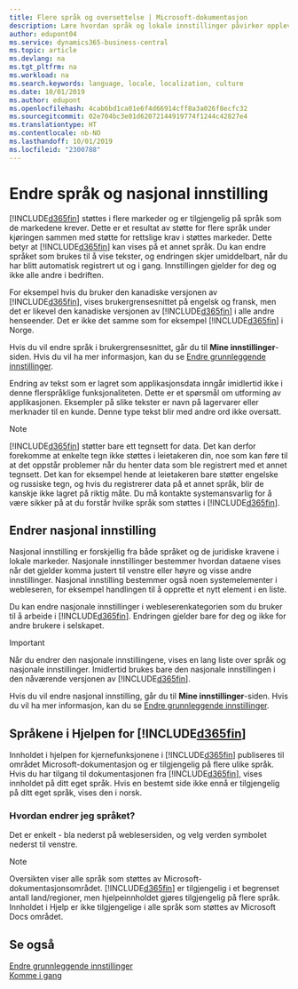 ```yaml
---
title: Flere språk og oversettelse | Microsoft-dokumentasjon
description: Lære hvordan språk og lokale innstillinger påvirker opplevelsen i Business Central.
author: edupont04
ms.service: dynamics365-business-central
ms.topic: article
ms.devlang: na
ms.tgt_pltfrm: na
ms.workload: na
ms.search.keywords: language, locale, localization, culture
ms.date: 10/01/2019
ms.author: edupont
ms.openlocfilehash: 4cab6bd1ca01e6f4d66914cff8a3a026f8ecfc32
ms.sourcegitcommit: 02e704bc3e01d62072144919774f1244c42827e4
ms.translationtype: HT
ms.contentlocale: nb-NO
ms.lasthandoff: 10/01/2019
ms.locfileid: "2300788"
---
```

# <a name="changing-language-and-locale"></a>Endre språk og nasjonal innstilling

[!INCLUDE[d365fin](includes/d365fin_md.md)] støttes i flere markeder og er tilgjengelig på språk som de markedene krever. Dette er et resultat av støtte for flere språk under kjøringen sammen med støtte for rettslige krav i støttes markeder. Dette betyr at [!INCLUDE[d365fin](includes/d365fin_md.md)] kan vises på et annet språk. Du kan endre språket som brukes til å vise tekster, og endringen skjer umiddelbart, når du har blitt automatisk registrert ut og i gang. Innstillingen gjelder for deg og ikke alle andre i bedriften.  

For eksempel hvis du bruker den kanadiske versjonen av [!INCLUDE[d365fin](includes/d365fin_md.md)], vises brukergrensesnittet på engelsk og fransk, men det er likevel den kanadiske versjonen av [!INCLUDE[d365fin](includes/d365fin_md.md)] i alle andre henseender. Det er ikke det samme som for eksempel [!INCLUDE[d365fin](includes/d365fin_md.md)] i Norge.  

Hvis du vil endre språk i brukergrensesnittet, går du til **Mine innstillinger**-siden. Hvis du vil ha mer informasjon, kan du se [Endre grunnleggende innstillinger](ui-change-basic-settings.md#language).  

Endring av tekst som er lagret som applikasjonsdata inngår imidlertid ikke i denne flerspråklige funksjonaliteten. Dette er et spørsmål om utforming av applikasjonen. Eksempler på slike tekster er navn på lagervarer eller merknader til en kunde. Denne type tekst blir med andre ord ikke oversatt.  

> [!NOTE]  
> [!INCLUDE[d365fin](includes/d365fin_md.md)] støtter bare ett tegnsett for data. Det kan derfor forekomme at enkelte tegn ikke støttes i leietakeren din, noe som kan føre til at det oppstår problemer når du henter data som ble registrert med et annet tegnsett. Det kan for eksempel hende at leietakeren bare støtter engelske og russiske tegn, og hvis du registrerer data på et annet språk, blir de kanskje ikke lagret på riktig måte. Du må kontakte systemansvarlig for å være sikker på at du forstår hvilke språk som støttes i [!INCLUDE[d365fin](includes/d365fin_md.md)].  

## <a name="changing-the-locale"></a>Endrer nasjonal innstilling
Nasjonal innstilling er forskjellig fra både språket og de juridiske kravene i lokale markeder. Nasjonale innstillinger bestemmer hvordan dataene vises når det gjelder komma justert til venstre eller høyre og visse andre innstillinger. Nasjonal innstilling bestemmer også noen systemelementer i webleseren, for eksempel handlingen til å opprette et nytt element i en liste.  

Du kan endre nasjonale innstillinger i webleserenkategorien som du bruker til å arbeide i [!INCLUDE[d365fin](includes/d365fin_md.md)]. Endringen gjelder bare for deg og ikke for andre brukere i selskapet.  

> [!IMPORTANT]  
>  Når du endrer den nasjonale innstillingene, vises en lang liste over språk og nasjonale innstillinger. Imidlertid brukes bare den nasjonale innstillingen i den nåværende versjonen av [!INCLUDE[d365fin](includes/d365fin_md.md)].  

Hvis du vil endre nasjonal innstilling, går du til **Mine innstillinger**-siden. Hvis du vil ha mer informasjon, kan du se [Endre grunnleggende innstillinger](ui-change-basic-settings.md).  

## <a name="languages-of-the-included365finincludesd365fin_mdmd-help"></a>Språkene i Hjelpen for [!INCLUDE[d365fin](includes/d365fin_md.md)]
Innholdet i hjelpen for kjernefunksjonene i [!INCLUDE[d365fin](includes/d365fin_md.md)] publiseres til området Microsoft-dokumentasjon og er tilgjengelig på flere ulike språk. Hvis du har tilgang til dokumentasjonen fra [!INCLUDE[d365fin](includes/d365fin_md.md)], vises innholdet på ditt eget språk. Hvis en bestemt side ikke ennå er tilgjengelig på ditt eget språk, vises den i norsk.

### <a name="how-do-i-change-the-language"></a>Hvordan endrer jeg språket?
Det er enkelt - bla nederst på weblesersiden, og velg verden symbolet nederst til venstre.

> [!NOTE]  
> Oversikten viser alle språk som støttes av Microsoft-dokumentasjonsområdet. [!INCLUDE[d365fin](includes/d365fin_md.md)] er tilgjengelig i et begrenset antall land/regioner, men hjelpeinnholdet gjøres tilgjengelig på flere språk. Innholdet i Hjelp er ikke tilgjengelige i alle språk som støttes av Microsoft Docs området.

## <a name="see-also"></a>Se også  
[Endre grunnleggende innstillinger](ui-change-basic-settings.md)  
[Komme i gang](product-get-started.md)  
